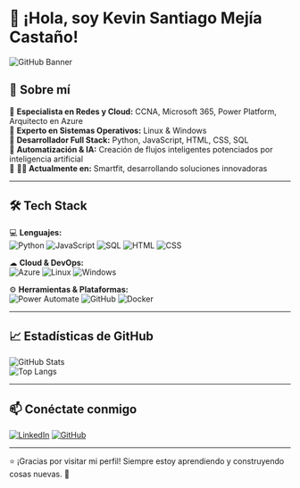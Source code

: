 # 👋 ¡Hola, soy Kevin Santiago Mejía Castaño!

![GitHub Banner](https://source.unsplash.com/1600x400/?technology,coding)

## 🚀 Sobre mí  
🔹 **Especialista en Redes y Cloud:** CCNA, Microsoft 365, Power Platform, Arquitecto en Azure  
🔹 **Experto en Sistemas Operativos:** Linux & Windows  
🔹 **Desarrollador Full Stack:** Python, JavaScript, HTML, CSS, SQL  
🔹 **Automatización & IA:** Creación de flujos inteligentes potenciados por inteligencia artificial  
🔹 **🏋️‍♂️ Actualmente en:** Smartfit, desarrollando soluciones innovadoras  

---

## 🛠️ Tech Stack  
💻 **Lenguajes:**  
![Python](https://img.shields.io/badge/Python-3776AB?style=for-the-badge&logo=python&logoColor=white)
![JavaScript](https://img.shields.io/badge/JavaScript-F7DF1E?style=for-the-badge&logo=javascript&logoColor=black)
![SQL](https://img.shields.io/badge/SQL-4479A1?style=for-the-badge&logo=postgresql&logoColor=white)
![HTML](https://img.shields.io/badge/HTML-E34F26?style=for-the-badge&logo=html5&logoColor=white)
![CSS](https://img.shields.io/badge/CSS-1572B6?style=for-the-badge&logo=css3&logoColor=white)

☁ **Cloud & DevOps:**  
![Azure](https://img.shields.io/badge/Azure-0078D4?style=for-the-badge&logo=microsoftazure&logoColor=white)
![Linux](https://img.shields.io/badge/Linux-FCC624?style=for-the-badge&logo=linux&logoColor=black)
![Windows](https://img.shields.io/badge/Windows-0078D6?style=for-the-badge&logo=windows&logoColor=white)

⚙ **Herramientas & Plataformas:**  
![Power Automate](https://img.shields.io/badge/Power%20Automate-0066FF?style=for-the-badge&logo=powerautomate&logoColor=white)
![GitHub](https://img.shields.io/badge/GitHub-181717?style=for-the-badge&logo=github&logoColor=white)
![Docker](https://img.shields.io/badge/Docker-2496ED?style=for-the-badge&logo=docker&logoColor=white)

---

## 📈 Estadísticas de GitHub  
![GitHub Stats](https://github-readme-stats.vercel.app/api?username=santis591&show_icons=true&theme=dark&hide_border=true)  
![Top Langs](https://github-readme-stats.vercel.app/api/top-langs/?username=santis591&layout=compact&theme=dark&hide_border=true)

---

## 📫 Conéctate conmigo  
[![LinkedIn](https://img.shields.io/badge/LinkedIn-0A66C2?style=for-the-badge&logo=linkedin&logoColor=white)](https://www.linkedin.com/in/kevin-santiago-mejia-casta%C3%B1o-2ab864a8/?originalSubdomain=co)
[![GitHub](https://img.shields.io/badge/GitHub-181717?style=for-the-badge&logo=github&logoColor=white)](https://github.com/santis591)

---

⭐️ ¡Gracias por visitar mi perfil! Siempre estoy aprendiendo y construyendo cosas nuevas. 🚀
